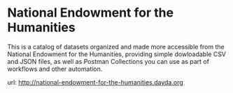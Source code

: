 # National Endowment for the Humanities

This is a catalog of datasets organized and made more accessible from the National Endowment for the Humanities, providing simple dowloadable CSV and JSON files, as well as Postman Collections you can use as part of workflows and other automation.

url: http://national-endowment-for-the-humanities.dayda.org

